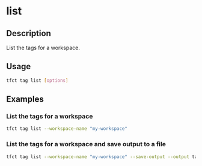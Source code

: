 # list

## Description

List the tags for a workspace.

## Usage

```bash
tfct tag list [options]
```

## Examples

### List the tags for a workspace

```bash
tfct tag list --workspace-name "my-workspace"
```

### List the tags for a workspace and save output to a file

```bash
tfct tag list --workspace-name "my-workspace" --save-output --output tags.json
```
